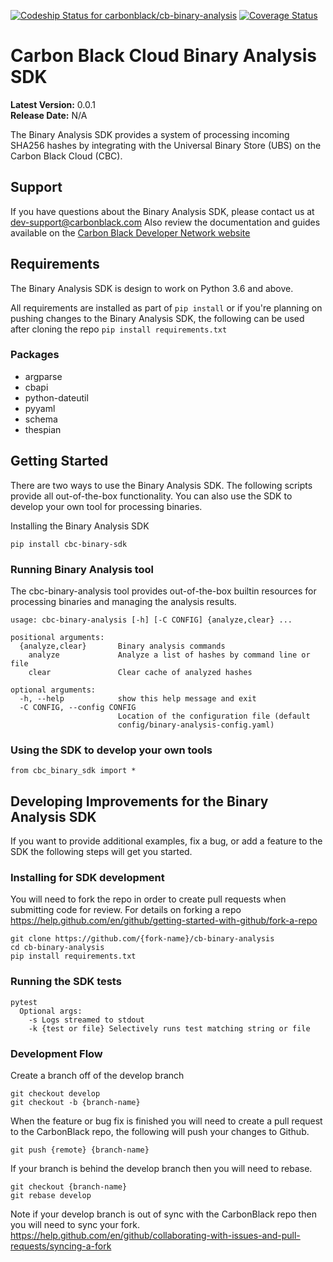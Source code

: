[![Codeship Status for carbonblack/cb-binary-analysis](https://app.codeship.com/projects/6a7a91c0-2a8b-0138-4f71-1610ceb87095/status?branch=develop)](https://app.codeship.com/projects/384255)
[![Coverage Status](https://coveralls.io/repos/github/carbonblack/cb-binary-analysis/badge.svg?branch=develop&t=rhX4tc)](https://coveralls.io/github/carbonblack/cb-binary-analysis?branch=develop)
# Carbon Black Cloud Binary Analysis SDK

**Latest Version:** 0.0.1
<br>
**Release Date:** N/A

The Binary Analysis SDK provides a system of processing incoming SHA256 hashes by integrating with the Universal Binary Store (UBS) on the Carbon Black Cloud (CBC).


## Support

If you have questions about the Binary Analysis SDK, please contact us at dev-support@carbonblack.com
Also review the documentation and guides available on the
[Carbon Black Developer Network website](https://developer.carbonblack.com)

## Requirements

The Binary Analysis SDK is design to work on Python 3.6 and above.

All requirements are installed as part of `pip install` or if you're planning on pushing changes to the Binary Analysis SDK, the following can be used after cloning the repo `pip install requirements.txt`

### Packages
* argparse
* cbapi
* python-dateutil
* pyyaml
* schema
* thespian

## Getting Started

There are two ways to use the Binary Analysis SDK. The following scripts provide all out-of-the-box functionality. You can also use the SDK to develop your own tool for processing binaries.


Installing the Binary Analysis SDK

```
pip install cbc-binary-sdk
```

### Running Binary Analysis tool

The cbc-binary-analysis tool provides out-of-the-box builtin resources for processing binaries and managing the analysis results.

```
usage: cbc-binary-analysis [-h] [-C CONFIG] {analyze,clear} ...

positional arguments:
  {analyze,clear}       Binary analysis commands
    analyze             Analyze a list of hashes by command line or file
    clear               Clear cache of analyzed hashes

optional arguments:
  -h, --help            show this help message and exit
  -C CONFIG, --config CONFIG
                        Location of the configuration file (default
                        config/binary-analysis-config.yaml)
```


### Using the SDK to develop your own tools

```
from cbc_binary_sdk import *
```




## Developing Improvements for the Binary Analysis SDK

If you want to provide additional examples, fix a bug, or add a feature to the SDK the following steps will get you started.

### Installing for SDK development

You will need to fork the repo in order to create pull requests when submitting code for review. For details on forking a repo https://help.github.com/en/github/getting-started-with-github/fork-a-repo

```
git clone https://github.com/{fork-name}/cb-binary-analysis
cd cb-binary-analysis
pip install requirements.txt
```


### Running the SDK tests

```
pytest
  Optional args:
    -s Logs streamed to stdout
    -k {test or file} Selectively runs test matching string or file
```

### Development Flow

Create a branch off of the develop branch
```
git checkout develop
git checkout -b {branch-name}
```

When the feature or bug fix is finished you will need to create a pull request to the CarbonBlack repo, the following will push your changes to Github.
```
git push {remote} {branch-name}
```

If your branch is behind the develop branch then you will need to rebase.
```
git checkout {branch-name}
git rebase develop
```

Note if your develop branch is out of sync with the CarbonBlack repo then you will need to sync your fork. https://help.github.com/en/github/collaborating-with-issues-and-pull-requests/syncing-a-fork
